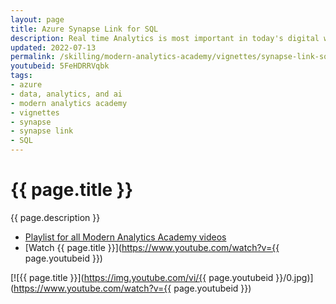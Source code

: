```yaml
---
layout: page
title: Azure Synapse Link for SQL
description: Real time Analytics is most important in today's digital world and thats where synapse link for SQL come into picture. In this session , we will learn how Synapse link for SQL helps to run near real time analytics on your transcational data.
updated: 2022-07-13
permalink: /skilling/modern-analytics-academy/vignettes/synapse-link-sql
youtubeid: 5FeHDRRVqbk
tags: 
- azure
- data, analytics, and ai
- modern analytics academy
- vignettes
- synapse
- synapse link
- SQL
---
```


# {{ page.title }}

{{ page.description }}

* [Playlist for all Modern Analytics Academy videos](https://www.youtube.com/playlist?list=PLz7jPMmpNrjm35mPO6KcOeNdMEMSYKXfj)
* [Watch {{ page.title }}](https://www.youtube.com/watch?v={{ page.youtubeid }})

[![{{ page.title }}](https://img.youtube.com/vi/{{ page.youtubeid }}/0.jpg)](https://www.youtube.com/watch?v={{ page.youtubeid }})
